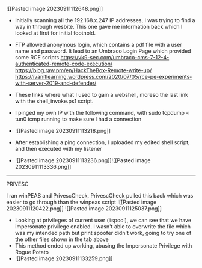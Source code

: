 ![[Pasted image 20230911112648.png]]
- Initially scanning all the 192.168.x.247 IP addresses, I was trying to find a way in through wesbite. This one gave me information back which I looked at first for initial foothold.
- FTP allowed anonymous login, which contains a pdf file with a user name and password. It lead to an Umbraco Login Page which provided some RCE scripts
https://vk9-sec.com/umbraco-cms-7-12-4-authenticated-remote-code-execution/
https://blog.raw.pm/en/HackTheBox-Remote-write-up/
https://ivanitlearning.wordpress.com/2020/07/05/rce-pe-experiments-with-server-2019-and-defender/

- These links where what I used to gain a webshell, moreso the last link with the shell_invoke.ps1 script. 
- I pinged my own IP with the following command, with sudo tcpdump -i tun0 icmp running to make sure I had a connection
- ![[Pasted image 20230911113218.png]]
- After establishing a ping connection, I uploaded my edited shell script, and then executed with my listener
- ![[Pasted image 20230911113236.png]]![[Pasted image 20230911113336.png]]
----------------------------------------------------------------------
PRIVESC

I ran winPEAS and PrivescCheck, PrivescCheck pulled this back which was easier to go through than the winpeas script
![[Pasted image 20230911120422.png]]
![[Pasted image 20230911125037.png]]
- Looking at privileges of current user (iispool), we can see that we have impersonate privilege enabled. I wasn't able to overwrite the file which was my intended path but print spoofer didn't work, going to try one of the other files shown in the tab above
- This method ended up working, abusing the Impersonate Privilege with Rogue Potato
- ![[Pasted image 20230911133259.png]]